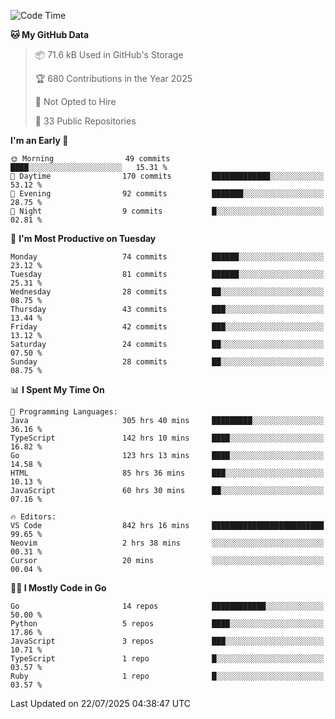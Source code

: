 <!--START_SECTION:thansetan-waka-->
![Code Time](http://img.shields.io/badge/Code%20Time-845%20hrs%2047%20mins-blue)

**🐱 My GitHub Data** 

> 📦 71.6 kB Used in GitHub's Storage 
 > 
> 🏆 680 Contributions in the Year 2025
 > 
> 🚫 Not Opted to Hire
 > 
> 📜 33 Public Repositories 
 > 

**I'm an Early 🐤** 

```text
🌞 Morning                49 commits          ████░░░░░░░░░░░░░░░░░░░░░   15.31 % 
🌆 Daytime                170 commits         █████████████░░░░░░░░░░░░   53.12 % 
🌃 Evening                92 commits          ███████░░░░░░░░░░░░░░░░░░   28.75 % 
🌙 Night                  9 commits           █░░░░░░░░░░░░░░░░░░░░░░░░   02.81 % 
```

📅 **I'm Most Productive on Tuesday** 

```text
Monday                   74 commits          ██████░░░░░░░░░░░░░░░░░░░   23.12 % 
Tuesday                  81 commits          ██████░░░░░░░░░░░░░░░░░░░   25.31 % 
Wednesday                28 commits          ██░░░░░░░░░░░░░░░░░░░░░░░   08.75 % 
Thursday                 43 commits          ███░░░░░░░░░░░░░░░░░░░░░░   13.44 % 
Friday                   42 commits          ███░░░░░░░░░░░░░░░░░░░░░░   13.12 % 
Saturday                 24 commits          ██░░░░░░░░░░░░░░░░░░░░░░░   07.50 % 
Sunday                   28 commits          ██░░░░░░░░░░░░░░░░░░░░░░░   08.75 % 
```

📊 **I Spent My Time On** 

```text
💬 Programming Languages: 
Java                     305 hrs 40 mins     █████████░░░░░░░░░░░░░░░░   36.16 % 
TypeScript               142 hrs 10 mins     ████░░░░░░░░░░░░░░░░░░░░░   16.82 % 
Go                       123 hrs 13 mins     ████░░░░░░░░░░░░░░░░░░░░░   14.58 % 
HTML                     85 hrs 36 mins      ███░░░░░░░░░░░░░░░░░░░░░░   10.13 % 
JavaScript               60 hrs 30 mins      ██░░░░░░░░░░░░░░░░░░░░░░░   07.16 % 

🔥 Editors: 
VS Code                  842 hrs 16 mins     █████████████████████████   99.65 % 
Neovim                   2 hrs 38 mins       ░░░░░░░░░░░░░░░░░░░░░░░░░   00.31 % 
Cursor                   20 mins             ░░░░░░░░░░░░░░░░░░░░░░░░░   00.04 % 
```

**🧑‍💻 I Mostly Code in Go** 

```text
Go                       14 repos            ████████████░░░░░░░░░░░░░   50.00 % 
Python                   5 repos             ████░░░░░░░░░░░░░░░░░░░░░   17.86 % 
JavaScript               3 repos             ███░░░░░░░░░░░░░░░░░░░░░░   10.71 % 
TypeScript               1 repo              █░░░░░░░░░░░░░░░░░░░░░░░░   03.57 % 
Ruby                     1 repo              █░░░░░░░░░░░░░░░░░░░░░░░░   03.57 % 
```

Last Updated on 22/07/2025 04:38:47 UTC
<!--END_SECTION:thansetan-waka-->